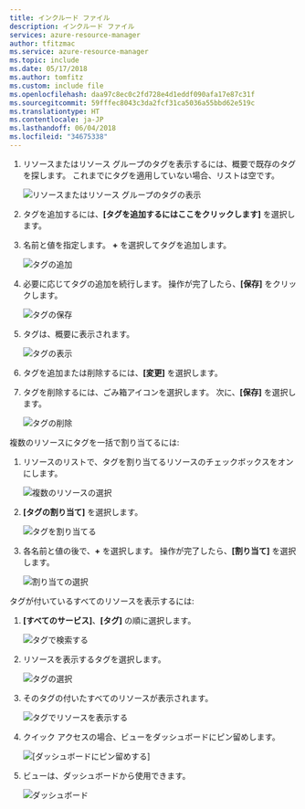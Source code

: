 ```yaml
---
title: インクルード ファイル
description: インクルード ファイル
services: azure-resource-manager
author: tfitzmac
ms.service: azure-resource-manager
ms.topic: include
ms.date: 05/17/2018
ms.author: tomfitz
ms.custom: include file
ms.openlocfilehash: daa97c8ec0c2fd728e4d1eddf090afa17e87c31f
ms.sourcegitcommit: 59fffec8043c3da2fcf31ca5036a55bbd62e519c
ms.translationtype: HT
ms.contentlocale: ja-JP
ms.lasthandoff: 06/04/2018
ms.locfileid: "34675338"
---
```

1. リソースまたはリソース グループのタグを表示するには、概要で既存のタグを探します。 これまでにタグを適用していない場合、リストは空です。
   
     ![リソースまたはリソース グループのタグの表示](./media/resource-manager-tag-resources/view-tags.png)
1. タグを追加するには、**[タグを追加するにはここをクリックします]** を選択します。

1. 名前と値を指定します。 **+** を選択してタグを追加します。
   
     ![タグの追加](./media/resource-manager-tag-resources/add-tag.png)
1. 必要に応じてタグの追加を続行します。 操作が完了したら、**[保存]** をクリックします。
   
     ![タグの保存](./media/resource-manager-tag-resources/save-tags.png)
1. タグは、概要に表示されます。
   
     ![タグの表示](./media/resource-manager-tag-resources/view-new-tags.png)
1. タグを追加または削除するには、**[変更]** を選択します。
   
1. タグを削除するには、ごみ箱アイコンを選択します。 次に、**[保存]** を選択します。

     ![タグの削除](./media/resource-manager-tag-resources/delete-tag.png)


複数のリソースにタグを一括で割り当てるには:

1. リソースのリストで、タグを割り当てるリソースのチェックボックスをオンにします。

     ![複数のリソースの選択](./media/resource-manager-tag-resources/select-multiple-resources.png)

1. **[タグの割り当て]** を選択します。

     ![タグを割り当てる](./media/resource-manager-tag-resources/assign-tags.png)

1. 各名前と値の後で、**+** を選択します。 操作が完了したら、**[割り当て]** を選択します。

     ![割り当ての選択](./media/resource-manager-tag-resources/select-assign.png)

タグが付いているすべてのリソースを表示するには:

1. **[すべてのサービス]**、**[タグ]** の順に選択します。

     ![タグで検索する](./media/resource-manager-tag-resources/find-tags.png)

1. リソースを表示するタグを選択します。

     ![タグの選択](./media/resource-manager-tag-resources/select-tag.png)

1. そのタグの付いたすべてのリソースが表示されます。

     ![タグでリソースを表示する](./media/resource-manager-tag-resources/view-resources-by-tag.png)

1. クイック アクセスの場合、ビューをダッシュボードにピン留めします。

     ![[ダッシュボードにピン留めする]](./media/resource-manager-tag-resources/pin-to-dashboard.png)

1. ビューは、ダッシュボードから使用できます。

     ![ダッシュボード](./media/resource-manager-tag-resources/dashboard.png)